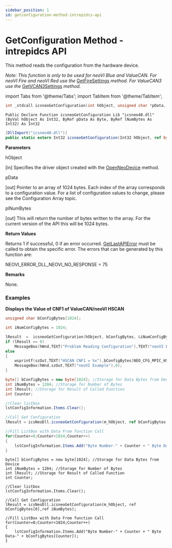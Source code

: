 ```yaml
---
sidebar_position: 1
id: getconfiguration-method-intrepidcs-api
---
```


# GetConfiguration Method - intrepidcs API

This method reads the configuration from the hardware device.

_Note: This function is only to be used for neoVI Blue and ValueCAN. For neoVI Fire and neoVI Red use the_ [GetFireSettings](neovi-fire-intrepidcs-api/getfiresettings-method-intrepidcs-api) _method. For ValueCAN3 use the_ [GetVCAN3Settings](valuecan3-intrepidcs-api/getvcan3settings-method-intrepidcs-api) _method._

import Tabs from '@theme/Tabs';
import TabItem from '@theme/TabItem';

<Tabs>
<TabItem value="cpp" label="C/C++ Declare" default>

```cpp
int _stdcall icsneoGetConfiguration(int hObject, unsigned char *pData, int *plNumBytes);
```
</TabItem>

<TabItem value="vbnet" label="Visual Basic .NET Declare">

```vbnet
Public Declare Function icsneoGetConfiguration Lib "icsneo40.dll" (ByVal hObject As Int32, ByRef pData As Byte, ByRef lNumBytes As Int32) As Int32
```
</TabItem>

<TabItem value="c#" label="C# Declare">

```csharp
[DllImport("icsneo40.dll")]
public static extern Int32 icsneoGetConfiguration(Int32 hObject, ref byte pData, ref Int32 lNumBytes);
```
</TabItem>
</Tabs>

**Parameters**

hObject

\[in] Specifies the driver object created with the [OpenNeoDevice](../basic-functions-overview-intrepidcs-api/openneodevice-method-intrepidcs-api) method.

pData

\[out] Pointer to an array of 1024 bytes. Each index of the array corresponds to a configuration value. For a list of configuration values to change, please see the Configuration Array topic.

plNumBytes

\[out] This will return the number of bytes written to the array. For the current version of the API this will be 1024 bytes.

**Return Values**

Returns 1 if successful, 0 if an error occurred. [GetLastAPIError](../error-functions-overview-intrepidcs-api/getlastapierror-method-intrepidcs-api) must be called to obtain the specific error. The errors that can be generated by this function are:

NEOVI\_ERROR\_DLL\_NEOVI\_NO\_RESPONSE = 75

**Remarks**

None.

### **Examples**

<Tabs>
<TabItem value="cpp" label="C/C++ Example" default>

**Displays the Value of CNF1 of ValueCAN/neoVI HSCAN**

```cpp
unsigned char bConfigBytes[1024];

int iNumConfigBytes = 1024;

lResult  =  icsneoGetConfiguration(hObject, bConfigBytes, &iNumConfigBytes);
if (lResult == 0)
    MessageBox(hWnd,TEXT("Problem Reading Configuration"),TEXT("neoVI Example"),0);
else
{
    wsprintf(szOut,TEXT("HSCAN CNF1 = %x"),bConfigBytes[NEO_CFG_MPIC_HS_CAN_CNF1]);
    MessageBox(hWnd,szOut,TEXT("neoVI Example"),0);
} 

```
</TabItem>

<TabItem value="c#" label="C# Example">

```csharp
byte[] bConfigBytes = new byte[1024]; //Storage for Data Bytes from Device
int iNumBytes = 1204; //Storage for Number of Bytes
int lResult; //Storage for Result of Called Function
int Counter;

//Clear listbox
lstConfigInformation.Items.Clear();

//Call Get Configuration
lResult = icsNeoDll.icsneoGetConfiguration(m_hObject, ref bConfigBytes[0],ref iNumBytes);

//Fill ListBox with Data From function Call
for(Counter=0;Counter<1024;Counter++)
{
    lstConfigInformation.Items.Add("Byte Number-" + Counter + " Byte Data-" + bConfigBytes[Counter]);
}
```
</TabItem>

<TabItem value="vbnet" label="Visual Basic .NET Example">

```vbnet
byte[] bConfigBytes = new byte[1024]; //Storage for Data Bytes from Device
int iNumBytes = 1204; //Storage for Number of Bytes
int lResult; //Storage for Result of Called Function
int Counter;

//Clear listbox
lstConfigInformation.Items.Clear();

//Call Get Configuration
lResult = icsNeoDll.icsneoGetConfiguration(m_hObject, ref bConfigBytes[0],ref iNumBytes);

//Fill ListBox with Data From function Call
for(Counter=0;Counter<1024;Counter++)
{
    lstConfigInformation.Items.Add("Byte Number-" + Counter + " Byte Data-" + bConfigBytes[Counter]);
} 
```
</TabItem>
</Tabs>
